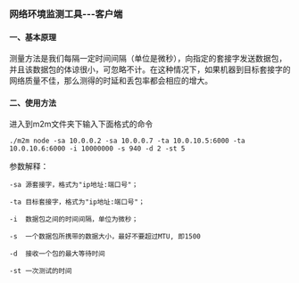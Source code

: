 ### 网络环境监测工具---客户端

#### 一、基本原理

测量方法是我们每隔一定时间间隔（单位是微秒），向指定的套接字发送数据包，并且该数据包的体谅很小，可忽略不计。在这种情况下，如果机器到目标套接字的网络质量不佳，那么测得的时延和丢包率都会相应的增大。

#### 二、使用方法

进入到m2m文件夹下输入下面格式的命令

```shell
./m2m node -sa 10.0.0.2 -sa 10.0.0.7 -ta 10.0.10.5:6000 -ta 10.0.10.6:6000 -i 10000000 -s 940 -d 2 -st 5
```
参数解释：

`-sa 源套接字，格式为"ip地址:端口号"；`

`-ta 目标套接字，格式为"ip地址:端口号"；`

`-i  数据包之间的时间间隔，单位为微秒；`

`-s  一个数据包所携带的数据大小，最好不要超过MTU, 即1500`

`-d  接收一个包的最大等待时间`

`-st 一次测试的时间`